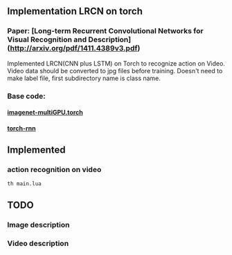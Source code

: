 ## Implementation LRCN on torch
### Paper: [Long-term Recurrent Convolutional Networks for Visual Recognition and Description] (http://arxiv.org/pdf/1411.4389v3.pdf)
Implemented LRCN(CNN plus LSTM) on Torch to recognize action on Video. Video data should be converted to jpg files before training. Doesn't need to make label file, first subdirectory name is class name.

### Base code: 
#### [imagenet-multiGPU.torch](https://github.com/soumith/imagenet-multiGPU.torch)
#### [torch-rnn](https://github.com/jcjohnson/torch-rnn)

## Implemented
### action recognition on video
```
th main.lua
```

## TODO
### Image description
### Video description

